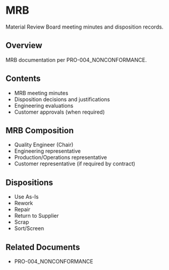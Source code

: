 # MRB

Material Review Board meeting minutes and disposition records.

## Overview

MRB documentation per PRO-004_NONCONFORMANCE.

## Contents

- MRB meeting minutes
- Disposition decisions and justifications
- Engineering evaluations
- Customer approvals (when required)

## MRB Composition

- Quality Engineer (Chair)
- Engineering representative
- Production/Operations representative
- Customer representative (if required by contract)

## Dispositions

- Use As-Is
- Rework
- Repair
- Return to Supplier
- Scrap
- Sort/Screen

## Related Documents

- PRO-004_NONCONFORMANCE
